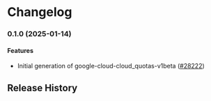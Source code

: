 # Changelog

### 0.1.0 (2025-01-14)

#### Features

* Initial generation of google-cloud-cloud_quotas-v1beta ([#28222](https://github.com/googleapis/google-cloud-ruby/issues/28222)) 

## Release History
